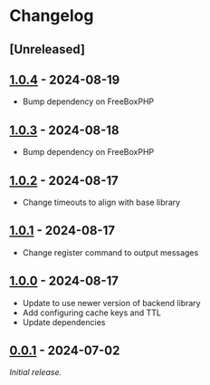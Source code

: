# Changelog

## [Unreleased]

## [1.0.4] - 2024-08-19

- Bump dependency on FreeBoxPHP

## [1.0.3] - 2024-08-18

- Bump dependency on FreeBoxPHP

## [1.0.2] - 2024-08-17

- Change timeouts to align with base library

## [1.0.1] - 2024-08-17

- Change register command to output messages

## [1.0.0] - 2024-08-17

- Update to use newer version of backend library
- Add configuring cache keys and TTL
- Update dependencies

## [0.0.1] - 2024-07-02

_Initial release._

[1.0.4]: https://github.com/madpilot78/Laravel-FreeBoxPHP/releases/tag/v1.0.4
[1.0.3]: https://github.com/madpilot78/Laravel-FreeBoxPHP/releases/tag/v1.0.3
[1.0.2]: https://github.com/madpilot78/Laravel-FreeBoxPHP/releases/tag/v1.0.2
[1.0.1]: https://github.com/madpilot78/Laravel-FreeBoxPHP/releases/tag/v1.0.1
[1.0.0]: https://github.com/madpilot78/Laravel-FreeBoxPHP/releases/tag/v1.0.0
[0.0.1]: https://github.com/madpilot78/Laravel-FreeBoxPHP/releases/tag/v0.0.1
